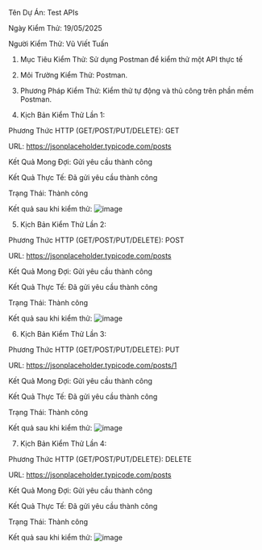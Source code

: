Tên Dự Án: Test APIs

Ngày Kiểm Thử: 19/05/2025

Người Kiểm Thử: Vũ Viết Tuấn
1. Mục Tiêu Kiểm Thử: Sử dụng Postman để kiểm thử một API thực tế

2. Môi Trường Kiểm Thử: Postman.

3. Phương Pháp Kiểm Thử: Kiểm thử tự động và thủ công trên phần mềm Postman.

4. Kịch Bản Kiểm Thử Lần 1:
   
Phương Thức HTTP (GET/POST/PUT/DELETE): GET

URL: https://jsonplaceholder.typicode.com/posts

Kết Quả Mong Đợi: Gửi yêu cầu thành công

Kết Quả Thực Tế: Đã gửi yêu cầu thành công

Trạng Thái: Thành công

Kết quả sau khi kiểm thử:
![image](https://github.com/user-attachments/assets/9104d6b6-6f94-44e4-b146-d7c8bb22a4ad)


5. Kịch Bản Kiểm Thử Lần 2:
   
Phương Thức HTTP (GET/POST/PUT/DELETE): POST

URL: https://jsonplaceholder.typicode.com/posts

Kết Quả Mong Đợi: Gửi yêu cầu thành công

Kết Quả Thực Tế: Đã gửi yêu cầu thành công

Trạng Thái: Thành công

Kết quả sau khi kiểm thử:
![image](https://github.com/user-attachments/assets/9fb8c494-4b01-4e54-bd20-1f07faab3f65)



6. Kịch Bản Kiểm Thử Lần 3:
   
Phương Thức HTTP (GET/POST/PUT/DELETE): PUT

URL: https://jsonplaceholder.typicode.com/posts/1

Kết Quả Mong Đợi: Gửi yêu cầu thành công

Kết Quả Thực Tế: Đã gửi yêu cầu thành công

Trạng Thái: Thành công

Kết quả sau khi kiểm thử:
![image](https://github.com/user-attachments/assets/6cdabf6d-0e39-4be5-9a30-dd6654367e72)

7. Kịch Bản Kiểm Thử Lần 4:
   
Phương Thức HTTP (GET/POST/PUT/DELETE): DELETE

URL: https://jsonplaceholder.typicode.com/posts

Kết Quả Mong Đợi: Gửi yêu cầu thành công

Kết Quả Thực Tế: Đã gửi yêu cầu thành công

Trạng Thái: Thành công

Kết quả sau khi kiểm thử:
![image](https://github.com/user-attachments/assets/345b3063-578e-46a0-9b07-54c3bc153f8c)





